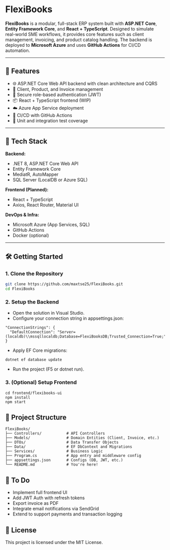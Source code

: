 ﻿# FlexiBooks

**FlexiBooks** is a modular, full-stack ERP system built with **ASP.NET Core**, **Entity Framework Core**, and **React + TypeScript**. Designed to simulate real-world SME workflows, it provides core features such as client management, invoicing, and product catalog handling. The backend is deployed to **Microsoft Azure** and uses **GitHub Actions** for CI/CD automation.

---

## 🚀 Features

- 🌐 ASP.NET Core Web API backend with clean architecture and CQRS
- 🧾 Client, Product, and Invoice management
- 🔐 Secure role-based authentication (JWT)
- 📦 React + TypeScript frontend (WIP)
- ☁️ Azure App Service deployment
- 🔄 CI/CD with GitHub Actions
- 🧪 Unit and integration test coverage

---

## 🧱 Tech Stack

**Backend:**
- .NET 8, ASP.NET Core Web API
- Entity Framework Core
- MediatR, AutoMapper
- SQL Server (LocalDB or Azure SQL)

**Frontend (Planned):**
- React + TypeScript
- Axios, React Router, Material UI

**DevOps & Infra:**
- Microsoft Azure (App Services, SQL)
- GitHub Actions
- Docker (optional)

---

## 🛠️ Getting Started

### 1. Clone the Repository

```bash
git clone https://github.com/maxtse25/FlexiBooks.git
cd FlexiBooks
```

### 2. Setup the Backend
- Open the solution in Visual Studio.
- Configure your connection string in appsettings.json:
```
"ConnectionStrings": {
  "DefaultConnection": "Server=(localdb)\\mssqllocaldb;Database=FlexiBooksDB;Trusted_Connection=True;"
}
```
- Apply EF Core migrations:
```
dotnet ef database update
```
- Run the project (F5 or dotnet run).

### 3. (Optional) Setup Frontend
```
cd frontend/flexibooks-ui
npm install
npm start
```

## 📁 Project Structure
```
FlexiBooks/
├── Controllers/           # API Controllers
├── Models/                # Domain Entities (Client, Invoice, etc.)
├── DTOs/                  # Data Transfer Objects
├── Data/                  # EF DbContext and Migrations
├── Services/              # Business Logic
├── Program.cs             # App entry and middleware config
├── appsettings.json       # Configs (DB, JWT, etc.)
└── README.md              # You're here!
```

## 📌 To Do
- Implement full frontend UI
- Add JWT Auth with refresh tokens
- Export invoice as PDF
- Integrate email notifications via SendGrid
- Extend to support payments and transaction logging

## 📄 License
This project is licensed under the MIT License.